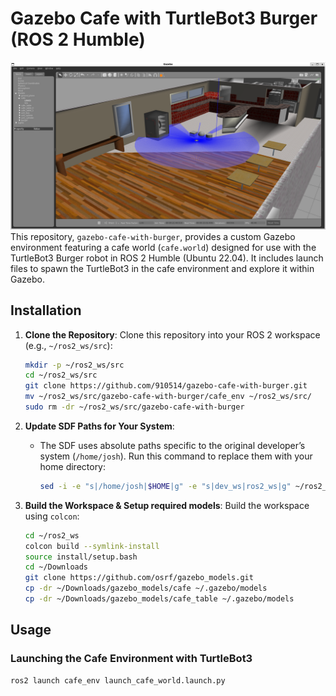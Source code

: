 # Gazebo Cafe with TurtleBot3 Burger (ROS 2 Humble)
![Cafe_with_Burger](https://github.com/910514/gazebo-cafe-with-burger/blob/main/images/demo.png)
This repository, `gazebo-cafe-with-burger`, provides a custom Gazebo environment featuring a cafe world (`cafe.world`) designed for use with the TurtleBot3 Burger robot in ROS 2 Humble (Ubuntu 22.04). It includes launch files to spawn the TurtleBot3 in the cafe environment and explore it within Gazebo.

## Installation

1. **Clone the Repository**:
   Clone this repository into your ROS 2 workspace (e.g., `~/ros2_ws/src`):
   ```bash
   mkdir -p ~/ros2_ws/src
   cd ~/ros2_ws/src
   git clone https://github.com/910514/gazebo-cafe-with-burger.git
   mv ~/ros2_ws/src/gazebo-cafe-with-burger/cafe_env ~/ros2_ws/src/
   sudo rm -dr ~/ros2_ws/src/gazebo-cafe-with-burger
   ```

2. **Update SDF Paths for Your System**:
   - The SDF uses absolute paths specific to the original developer’s system (`/home/josh`). Run this command to replace them with your home directory:
     ```bash
     sed -i -e "s|/home/josh|$HOME|g" -e "s|dev_ws|ros2_ws|g" ~/ros2_ws/src/cafe_env/models/turtlebot3_burger/model.sdf
     ```

3. **Build the Workspace & Setup required models**:
   Build the workspace using `colcon`:
   ```bash
   cd ~/ros2_ws
   colcon build --symlink-install
   source install/setup.bash
   cd ~/Downloads
   git clone https://github.com/osrf/gazebo_models.git
   cp -dr ~/Downloads/gazebo_models/cafe ~/.gazebo/models
   cp -dr ~/Downloads/gazebo_models/cafe_table ~/.gazebo/models
   ```

## Usage

### Launching the Cafe Environment with TurtleBot3

   ```bash
   ros2 launch cafe_env launch_cafe_world.launch.py
   ```